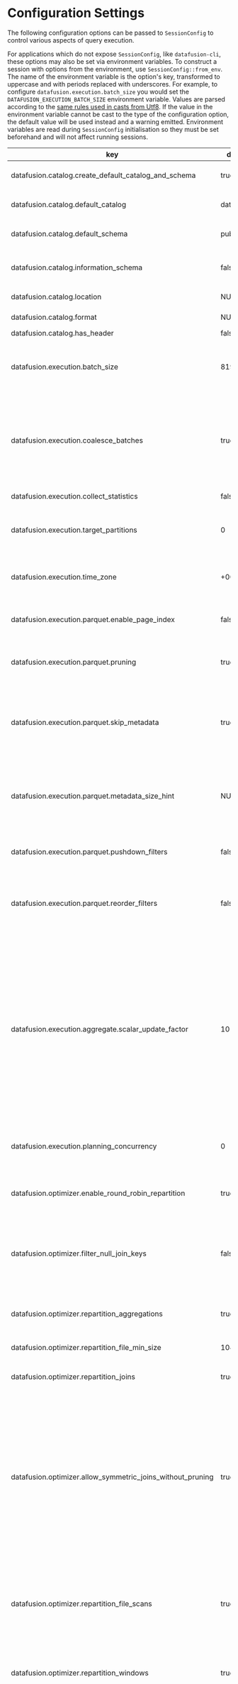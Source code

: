 <!---
  Licensed to the Apache Software Foundation (ASF) under one
  or more contributor license agreements.  See the NOTICE file
  distributed with this work for additional information
  regarding copyright ownership.  The ASF licenses this file
  to you under the Apache License, Version 2.0 (the
  "License"); you may not use this file except in compliance
  with the License.  You may obtain a copy of the License at

    http://www.apache.org/licenses/LICENSE-2.0

  Unless required by applicable law or agreed to in writing,
  software distributed under the License is distributed on an
  "AS IS" BASIS, WITHOUT WARRANTIES OR CONDITIONS OF ANY
  KIND, either express or implied.  See the License for the
  specific language governing permissions and limitations
  under the License.
-->

<!---
This file was generated by the dev/update_config_docs.sh script.
Do not edit it manually as changes will be overwritten.
Instead, edit dev/update_config_docs.sh or the docstrings in datafusion/core/src/config.rs.
-->

# Configuration Settings

The following configuration options can be passed to `SessionConfig` to control various aspects of query execution.

For applications which do not expose `SessionConfig`, like `datafusion-cli`, these options may also be set via environment variables.
To construct a session with options from the environment, use `SessionConfig::from_env`.
The name of the environment variable is the option's key, transformed to uppercase and with periods replaced with underscores.
For example, to configure `datafusion.execution.batch_size` you would set the `DATAFUSION_EXECUTION_BATCH_SIZE` environment variable.
Values are parsed according to the [same rules used in casts from Utf8](https://docs.rs/arrow/latest/arrow/compute/kernels/cast/fn.cast.html).
If the value in the environment variable cannot be cast to the type of the configuration option, the default value will be used instead and a warning emitted.
Environment variables are read during `SessionConfig` initialisation so they must be set beforehand and will not affect running sessions.

| key                                                        | default    | description                                                                                                                                                                                                                                                                                                                                                                                                                                                                                                                                                                                             |
| ---------------------------------------------------------- | ---------- | ------------------------------------------------------------------------------------------------------------------------------------------------------------------------------------------------------------------------------------------------------------------------------------------------------------------------------------------------------------------------------------------------------------------------------------------------------------------------------------------------------------------------------------------------------------------------------------------------------- |
| datafusion.catalog.create_default_catalog_and_schema       | true       | Whether the default catalog and schema should be created automatically.                                                                                                                                                                                                                                                                                                                                                                                                                                                                                                                                 |
| datafusion.catalog.default_catalog                         | datafusion | The default catalog name - this impacts what SQL queries use if not specified                                                                                                                                                                                                                                                                                                                                                                                                                                                                                                                           |
| datafusion.catalog.default_schema                          | public     | The default schema name - this impacts what SQL queries use if not specified                                                                                                                                                                                                                                                                                                                                                                                                                                                                                                                            |
| datafusion.catalog.information_schema                      | false      | Should DataFusion provide access to `information_schema` virtual tables for displaying schema information                                                                                                                                                                                                                                                                                                                                                                                                                                                                                               |
| datafusion.catalog.location                                | NULL       | Location scanned to load tables for `default` schema                                                                                                                                                                                                                                                                                                                                                                                                                                                                                                                                                    |
| datafusion.catalog.format                                  | NULL       | Type of `TableProvider` to use when loading `default` schema                                                                                                                                                                                                                                                                                                                                                                                                                                                                                                                                            |
| datafusion.catalog.has_header                              | false      | If the file has a header                                                                                                                                                                                                                                                                                                                                                                                                                                                                                                                                                                                |
| datafusion.execution.batch_size                            | 8192       | Default batch size while creating new batches, it's especially useful for buffer-in-memory batches since creating tiny batches would result in too much metadata memory consumption                                                                                                                                                                                                                                                                                                                                                                                                                     |
| datafusion.execution.coalesce_batches                      | true       | When set to true, record batches will be examined between each operator and small batches will be coalesced into larger batches. This is helpful when there are highly selective filters or joins that could produce tiny output batches. The target batch size is determined by the configuration setting                                                                                                                                                                                                                                                                                              |
| datafusion.execution.collect_statistics                    | false      | Should DataFusion collect statistics after listing files                                                                                                                                                                                                                                                                                                                                                                                                                                                                                                                                                |
| datafusion.execution.target_partitions                     | 0          | Number of partitions for query execution. Increasing partitions can increase concurrency. Defaults to the number of CPU cores on the system                                                                                                                                                                                                                                                                                                                                                                                                                                                             |
| datafusion.execution.time_zone                             | +00:00     | The default time zone Some functions, e.g. `EXTRACT(HOUR from SOME_TIME)`, shift the underlying datetime according to this time zone, and then extract the hour                                                                                                                                                                                                                                                                                                                                                                                                                                         |
| datafusion.execution.parquet.enable_page_index             | false      | If true, uses parquet data page level metadata (Page Index) statistics to reduce the number of rows decoded.                                                                                                                                                                                                                                                                                                                                                                                                                                                                                            |
| datafusion.execution.parquet.pruning                       | true       | If true, the parquet reader attempts to skip entire row groups based on the predicate in the query and the metadata (min/max values) stored in the parquet file                                                                                                                                                                                                                                                                                                                                                                                                                                         |
| datafusion.execution.parquet.skip_metadata                 | true       | If true, the parquet reader skip the optional embedded metadata that may be in the file Schema. This setting can help avoid schema conflicts when querying multiple parquet files with schemas containing compatible types but different metadata                                                                                                                                                                                                                                                                                                                                                       |
| datafusion.execution.parquet.metadata_size_hint            | NULL       | If specified, the parquet reader will try and fetch the last `size_hint` bytes of the parquet file optimistically. If not specified, two reads are required: One read to fetch the 8-byte parquet footer and another to fetch the metadata length encoded in the footer                                                                                                                                                                                                                                                                                                                                 |
| datafusion.execution.parquet.pushdown_filters              | false      | If true, filter expressions are be applied during the parquet decoding operation to reduce the number of rows decoded                                                                                                                                                                                                                                                                                                                                                                                                                                                                                   |
| datafusion.execution.parquet.reorder_filters               | false      | If true, filter expressions evaluated during the parquet decoding operation will be reordered heuristically to minimize the cost of evaluation. If false, the filters are applied in the same order as written in the query                                                                                                                                                                                                                                                                                                                                                                             |
| datafusion.execution.aggregate.scalar_update_factor        | 10         | Specifies the threshold for using `ScalarValue`s to update accumulators during high-cardinality aggregations for each input batch. The aggregation is considered high-cardinality if the number of affected groups is greater than or equal to `batch_size / scalar_update_factor`. In such cases, `ScalarValue`s are utilized for updating accumulators, rather than the default batch-slice approach. This can lead to performance improvements. By adjusting the `scalar_update_factor`, you can balance the trade-off between more efficient accumulator updates and the number of groups affected. |
| datafusion.execution.planning_concurrency                  | 0          | Fan-out during initial physical planning. This is mostly use to plan `UNION` children in parallel. Defaults to the number of CPU cores on the system                                                                                                                                                                                                                                                                                                                                                                                                                                                    |
| datafusion.optimizer.enable_round_robin_repartition        | true       | When set to true, the physical plan optimizer will try to add round robin repartitioning to increase parallelism to leverage more CPU cores                                                                                                                                                                                                                                                                                                                                                                                                                                                             |
| datafusion.optimizer.filter_null_join_keys                 | false      | When set to true, the optimizer will insert filters before a join between a nullable and non-nullable column to filter out nulls on the nullable side. This filter can add additional overhead when the file format does not fully support predicate push down.                                                                                                                                                                                                                                                                                                                                         |
| datafusion.optimizer.repartition_aggregations              | true       | Should DataFusion repartition data using the aggregate keys to execute aggregates in parallel using the provided `target_partitions` level                                                                                                                                                                                                                                                                                                                                                                                                                                                              |
| datafusion.optimizer.repartition_file_min_size             | 10485760   | Minimum total files size in bytes to perform file scan repartitioning.                                                                                                                                                                                                                                                                                                                                                                                                                                                                                                                                  |
| datafusion.optimizer.repartition_joins                     | true       | Should DataFusion repartition data using the join keys to execute joins in parallel using the provided `target_partitions` level                                                                                                                                                                                                                                                                                                                                                                                                                                                                        |
| datafusion.optimizer.allow_symmetric_joins_without_pruning | true       | Should DataFusion allow symmetric hash joins for unbounded data sources even when its inputs do not have any ordering or filtering If the flag is not enabled, the SymmetricHashJoin operator will be unable to prune its internal buffers, resulting in certain join types - such as Full, Left, LeftAnti, LeftSemi, Right, RightAnti, and RightSemi - being produced only at the end of the execution. This is not typical in stream processing. Additionally, without proper design for long runner execution, all types of joins may encounter out-of-memory errors.                                |
| datafusion.optimizer.repartition_file_scans                | true       | When set to true, file groups will be repartitioned to achieve maximum parallelism. Currently supported only for Parquet format in which case multiple row groups from the same file may be read concurrently. If false then each row group is read serially, though different files may be read in parallel.                                                                                                                                                                                                                                                                                           |
| datafusion.optimizer.repartition_windows                   | true       | Should DataFusion repartition data using the partitions keys to execute window functions in parallel using the provided `target_partitions` level                                                                                                                                                                                                                                                                                                                                                                                                                                                       |
| datafusion.optimizer.repartition_sorts                     | true       | Should DataFusion execute sorts in a per-partition fashion and merge afterwards instead of coalescing first and sorting globally. With this flag is enabled, plans in the form below `text "SortExec: [a@0 ASC]", " CoalescePartitionsExec", " RepartitionExec: partitioning=RoundRobinBatch(8), input_partitions=1", ` would turn into the plan below which performs better in multithreaded environments `text "SortPreservingMergeExec: [a@0 ASC]", " SortExec: [a@0 ASC]", " RepartitionExec: partitioning=RoundRobinBatch(8), input_partitions=1", `                                               |
| datafusion.optimizer.skip_failed_rules                     | true       | When set to true, the logical plan optimizer will produce warning messages if any optimization rules produce errors and then proceed to the next rule. When set to false, any rules that produce errors will cause the query to fail                                                                                                                                                                                                                                                                                                                                                                    |
| datafusion.optimizer.max_passes                            | 3          | Number of times that the optimizer will attempt to optimize the plan                                                                                                                                                                                                                                                                                                                                                                                                                                                                                                                                    |
| datafusion.optimizer.top_down_join_key_reordering          | true       | When set to true, the physical plan optimizer will run a top down process to reorder the join keys                                                                                                                                                                                                                                                                                                                                                                                                                                                                                                      |
| datafusion.optimizer.prefer_hash_join                      | true       | When set to true, the physical plan optimizer will prefer HashJoin over SortMergeJoin. HashJoin can work more efficiently than SortMergeJoin but consumes more memory                                                                                                                                                                                                                                                                                                                                                                                                                                   |
| datafusion.optimizer.hash_join_single_partition_threshold  | 1048576    | The maximum estimated size in bytes for one input side of a HashJoin will be collected into a single partition                                                                                                                                                                                                                                                                                                                                                                                                                                                                                          |
| datafusion.explain.logical_plan_only                       | false      | When set to true, the explain statement will only print logical plans                                                                                                                                                                                                                                                                                                                                                                                                                                                                                                                                   |
| datafusion.explain.physical_plan_only                      | false      | When set to true, the explain statement will only print physical plans                                                                                                                                                                                                                                                                                                                                                                                                                                                                                                                                  |
| datafusion.sql_parser.parse_float_as_decimal               | false      | When set to true, SQL parser will parse float as decimal type                                                                                                                                                                                                                                                                                                                                                                                                                                                                                                                                           |
| datafusion.sql_parser.enable_ident_normalization           | true       | When set to true, SQL parser will normalize ident (convert ident to lowercase when not quoted)                                                                                                                                                                                                                                                                                                                                                                                                                                                                                                          |
| datafusion.sql_parser.dialect                              | generic    | Configure the SQL dialect used by DataFusion's parser; supported values include: Generic, MySQL, PostgreSQL, Hive, SQLite, Snowflake, Redshift, MsSQL, ClickHouse, BigQuery, and Ansi.                                                                                                                                                                                                                                                                                                                                                                                                                  |
